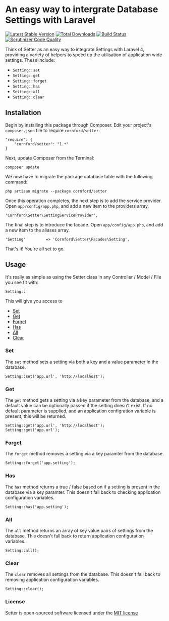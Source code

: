 # An easy way to intergrate Database Settings with Laravel

[![Latest Stable Version](https://poser.pugx.org/cornford/setter/version.png)](https://packagist.org/packages/cornford/setter)
[![Total Downloads](https://poser.pugx.org/cornford/setter/d/total.png)](https://packagist.org/packages/cornford/setter)
[![Build Status](https://travis-ci.org/bradcornford/Setter.svg?branch=master)](https://travis-ci.org/bradcornford/Setter)
[![Scrutinizer Code Quality](https://scrutinizer-ci.com/g/bradcornford/Setter/badges/quality-score.png?b=master)](https://scrutinizer-ci.com/g/bradcornford/Setter/?branch=master)

Think of Setter as an easy way to integrate Settings with Laravel 4, providing a variety of helpers to speed up the utilisation of application wide settings. These include:

- `Setting::set`
- `Setting::get`
- `Setting::forget`
- `Setting::has`
- `Setting::all`
- `Setting::clear`

## Installation

Begin by installing this package through Composer. Edit your project's `composer.json` file to require `cornford/setter`.

	"require": {
		"cornford/setter": "1.*"
	}

Next, update Composer from the Terminal:

	composer update

We now have to migrate the package database table with the following command:

    php artisan migrate --package cornford/setter

Once this operation completes, the next step is to add the service provider. Open `app/config/app.php`, and add a new item to the providers array.

	'Cornford\Setter\SettingServiceProvider',

The final step is to introduce the facade. Open `app/config/app.php`, and add a new item to the aliases array.

	'Setting'         => 'Cornford\Setter\Facades\Setting',

That's it! You're all set to go.

## Usage

It's really as simple as using the Setter class in any Controller / Model / File you see fit with:

`Setting::`

This will give you access to

- [Set](#set)
- [Get](#get)
- [Forget](#forget)
- [Has](#has)
- [All](#all)
- [Clear](#clear)

### Set

The `set` method sets a setting via both a key and a value parameter in the database.

	Setting::set('app.url', 'http://localhost');

### Get

The `get` method gets a setting via a key parameter from the database, and a default value can be optionally passed if the setting doesn't exist.
If no default parameter is supplied, and an application configration variable is present, this will be returned.

	Setting::get('app.url', 'http://localhost');
	Setting::get('app.url');

### Forget

The `forget` method removes a setting via a key paramter from the database.

	Setting::forget('app.setting');

### Has

The `has` method returns a true / false based on if a setting is present in the database via a key paramter.
This doesn't fall back to checking application configuration variables.

	Setting::has('app.setting');

### All

The `all` method returns an array of key value pairs of settings from the database.
This doesn't fall back to return application configuration variables.

	Setting::all();

### Clear

The `clear` removes all settings from the database.
This doesn't fall back to removing application configuration variables.

	Setting::clear();

### License

Setter is open-sourced software licensed under the [MIT license](http://opensource.org/licenses/MIT)